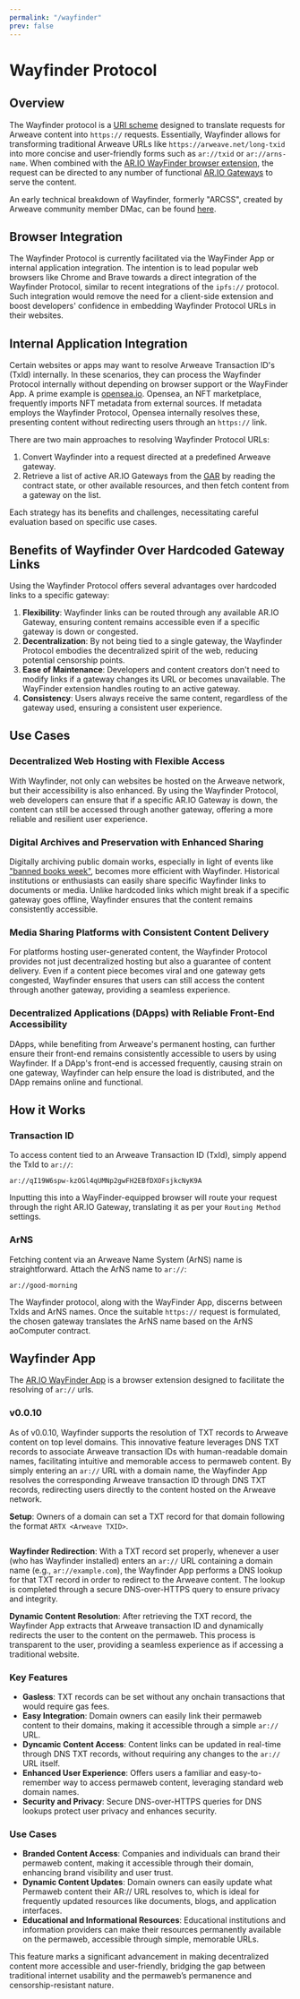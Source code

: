 ```yaml
---
permalink: "/wayfinder"
prev: false
---
```


# Wayfinder Protocol

## Overview

The Wayfinder protocol is a [URI scheme](https://wikipedia.org/wiki/Uniform_Resource_Identifier) designed to translate requests for Arweave content into `https://` requests. Essentially, Wayfinder allows for transforming traditional Arweave URLs like `https://arweave.net/long-txid` into more concise and user-friendly forms such as `ar://txid` or `ar://arns-name`. When combined with the [AR.IO WayFinder browser extension](https://chrome.google.com/webstore/detail/ario-WayFinder/hnhmeknhajanolcoihhkkaaimapnmgil), the request can be directed to any number of functional [AR.IO Gateways](./gateways/) to serve the content.



An early technical breakdown of Wayfinder, formerly "ARCSS", created by Arweave community member DMac, can be found [here](https://hackmd.io/@DMac/r1iyjzxPs).



## Browser Integration

The Wayfinder Protocol is currently facilitated via the WayFinder App or internal application integration. The intention is to lead popular web browsers like Chrome and Brave towards a direct integration of the Wayfinder Protocol, similar to recent integrations of the `ipfs://` protocol. Such integration would remove the need for a client-side extension and boost developers' confidence in embedding Wayfinder Protocol URLs in their websites.

## Internal Application Integration

Certain websites or apps may want to resolve Arweave Transaction ID's (TxId) internally. In these scenarios, they can process the Wayfinder Protocol internally without depending on browser support or the WayFinder App. A prime example is [opensea.io](https://opensea.io). Opensea, an NFT marketplace, frequently imports NFT metadata from external sources. If metadata employs the Wayfinder Protocol, Opensea internally resolves these, presenting content without redirecting users through an `https://` link.

There are two main approaches to resolving Wayfinder Protocol URLs:

1. Convert Wayfinder into a request directed at a predefined Arweave gateway.
2. Retrieve a list of active AR.IO Gateways from the [GAR](./gateway-network.md#gateway-address-registry-gar) by reading the contract state, or other available resources, and then fetch content from a gateway on the list.

Each strategy has its benefits and challenges, necessitating careful evaluation based on specific use cases.

## Benefits of Wayfinder Over Hardcoded Gateway Links

Using the Wayfinder Protocol offers several advantages over hardcoded links to a specific gateway:

1. **Flexibility**: Wayfinder links can be routed through any available AR.IO Gateway, ensuring content remains accessible even if a specific gateway is down or congested.
2. **Decentralization**: By not being tied to a single gateway, the Wayfinder Protocol embodies the decentralized spirit of the web, reducing potential censorship points.
3. **Ease of Maintenance**: Developers and content creators don't need to modify links if a gateway changes its URL or becomes unavailable. The WayFinder extension handles routing to an active gateway.
4. **Consistency**: Users always receive the same content, regardless of the gateway used, ensuring a consistent user experience.

## Use Cases

### Decentralized Web Hosting with Flexible Access

With Wayfinder, not only can websites be hosted on the Arweave network, but their accessibility is also enhanced. By using the Wayfinder Protocol, web developers can ensure that if a specific AR.IO Gateway is down, the content can still be accessed through another gateway, offering a more reliable and resilient user experience.


### Digital Archives and Preservation with Enhanced Sharing

Digitally archiving public domain works, especially in light of events like ["banned books week"](https://www.youtube.com/watch?v=eMSCHXklULQ), becomes more efficient with Wayfinder. Historical institutions or enthusiasts can easily share specific Wayfinder links to documents or media. Unlike hardcoded links which might break if a specific gateway goes offline, Wayfinder ensures that the content remains consistently accessible.

### Media Sharing Platforms with Consistent Content Delivery

For platforms hosting user-generated content, the Wayfinder Protocol provides not just decentralized hosting but also a guarantee of content delivery. Even if a content piece becomes viral and one gateway gets congested, Wayfinder ensures that users can still access the content through another gateway, providing a seamless experience.

### Decentralized Applications (DApps) with Reliable Front-End Accessibility

DApps, while benefiting from Arweave's permanent hosting, can further ensure their front-end remains consistently accessible to users by using Wayfinder. If a DApp's front-end is accessed frequently, causing strain on one gateway, Wayfinder can help ensure the load is distributed, and the DApp remains online and functional.


## How it Works

### Transaction ID

To access content tied to an Arweave Transaction ID (TxId), simply append the TxId to `ar://`:

```
ar://qI19W6spw-kzOGl4qUMNp2gwFH2EBfDXOFsjkcNyK9A
```


Inputting this into a WayFinder-equipped browser will route your request through the right AR.IO Gateway, translating it as per your `Routing Method` settings.

### ArNS

Fetching content via an Arweave Name System (ArNS) name is straightforward. Attach the ArNS name to `ar://`:

```
ar://good-morning
```


The Wayfinder protocol, along with the WayFinder App, discerns between TxIds and ArNS names. Once the suitable `https://` request is formulated, the chosen gateway translates the ArNS name based on the ArNS aoComputer contract.

## Wayfinder App

The [AR.IO WayFinder App](https://chrome.google.com/webstore/detail/ario-WayFinder/hnhmeknhajanolcoihhkkaaimapnmgil) is a browser extension designed to facilitate the resolving of `ar://` urls. 

### v0.0.10

As of v0.0.10, Wayfinder supports the resolution of TXT records to Arweave content on top level domains. This innovative feature leverages DNS TXT records to associate Arweave transaction IDs with human-readable domain names, facilitating intuitive and memorable access to permaweb content. By simply entering an `ar://` URL with a domain name, the Wayfinder App resolves the corresponding Arweave transaction ID through DNS TXT records, redirecting users directly to the content hosted on the Arweave network.

**Setup**: Owners of a domain can set a TXT record for that domain following the format `ARTX <Arweave TXID>`.

<center><img :src="$withBase('/images/arcss-txt.png')"></center>

**Wayfinder Redirection**: With a TXT record set properly, whenever a user (who has Wayfinder installed) enters an `ar://` URL containing a domain name (e.g., `ar://example.com`), the Wayfinder App performs a DNS lookup for that TXT record in order to redirect to the Arweave content. The lookup is completed through a secure DNS-over-HTTPS query to ensure privacy and integrity.

**Dynamic Content Resolution**: After retrieving the TXT record, the Wayfinder App extracts that Arweave transaction ID and dynamically redirects the user to the content on the permaweb. This process is transparent to the user, providing a seamless experience as if accessing a traditional website.

### Key Features

- **Gasless**: TXT records can be set without any onchain transactions that would require gas fees.
- **Easy Integration**: Domain owners can easily link their permaweb content to their domains, making it accessible through a simple `ar://` URL.
- **Dyncamic Content Access**: Content links can be updated in real-time through DNS TXT records, without requiring any changes to the `ar://` URL itself.
- **Enhanced User Experience**: Offers users a familiar and easy-to-remember way to access permaweb content, leveraging standard web domain names.
- **Security and Privacy**: Secure DNS-over-HTTPS queries for DNS lookups protect user privacy and enhances security.

### Use Cases

- **Branded Content Access**: Companies and individuals can brand their permaweb content, making it accessible through their domain, enhancing brand visibility and user trust.
- **Dynamic Content Updates**: Domain owners can easily update what Permaweb content their AR:// URL resolves to, which is ideal for frequently updated resources like documents, blogs, and application interfaces.
- **Educational and Informational Resources**: Educational institutions and information providers can make their resources permanently available on the permaweb, accessible through simple, memorable URLs.

This feature marks a significant advancement in making decentralized content more accessible and user-friendly, bridging the gap between traditional internet usability and the permaweb’s permanence and censorship-resistant nature.

